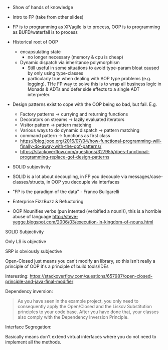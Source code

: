 
 - Show of hands of knowledge
 - Intro to FP (take from other slides)
 - FP is to programming as XP/agile is to process, OOP is to programming as BUFD/waterfall is to process
 - Historical root of OOP 
   - encapsulating state
     - no longer necessary (memory & cpu is cheap)
   - Dynamic dispatch via inheritance polymorphism
     - Still useful in some situations to avoid type-param bloat caused by only using type-classes
     - particularly true when dealing with AOP type problems (e.g. logging).  THe FP way to solve this is to wrap all business logic in Monads & ADTs and defer side effects to a single ADT interpreter.
 - Design patterns exist to cope with the OOP being so bad, but fail. E.g.
   - Factory patterns -> currying and returning functions
   - Decorators on streams -> lazily evaluated iterators
   - Visitor pattern -> pattern matching
   - Various ways to do dynamic dispatch -> pattern matching
   - command pattern -> functions as first class
   - https://blog.jooq.org/2016/07/04/how-functional-programming-will-finally-do-away-with-the-gof-patterns/
   - https://stackoverflow.com/questions/327955/does-functional-programming-replace-gof-design-patterns
   
 - SOLID subjevtivity
 - SOLID is a lot about decoupling, in FP you decouple via messages/case-classes/structs, in OOP you decouple via interfaces
 
 - "FP is the paradigm of the data" - Franco Bullgarelli
 
 - Enterprise FizzBuzz & Refuctoring
 
 - OOP Nounifies verbs (pun intented (verbified a noun!)), this is a horrible abuse of language http://steve-yegge.blogspot.com/2006/03/execution-in-kingdom-of-nouns.html

SOLID Subjectivity

Only LS is objective

SRP is obviously subjective

Open-Closed just means you can't modify an library, so this isn't really a principle of OOP it's a principle of build tools/IDEs

Interesting: https://stackoverflow.com/questions/657987/open-closed-principle-and-java-final-modifier


Dependency inversion:

> As you have seen in the example project, you only need to consequently apply the Open/Closed and the Liskov Substitution principles to your code base. After you have done that, your classes also comply with the Dependency Inversion Principle. 

Interface Segregation:

Basically means don't extend virtual interfaces where you do not need to implement all the methods. 
